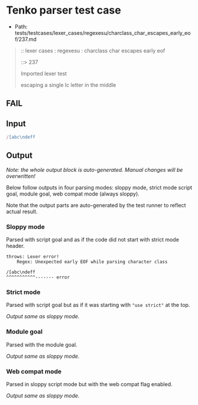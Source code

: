 # Tenko parser test case

- Path: tests/testcases/lexer_cases/regexesu/charclass_char_escapes_early_eof/237.md

> :: lexer cases : regexesu : charclass char escapes early eof
>
> ::> 237
>
> Imported lexer test
>
> escaping a single lc letter in the middle

## FAIL

## Input

`````js
/[abc\ndeff
`````

## Output

_Note: the whole output block is auto-generated. Manual changes will be overwritten!_

Below follow outputs in four parsing modes: sloppy mode, strict mode script goal, module goal, web compat mode (always sloppy).

Note that the output parts are auto-generated by the test runner to reflect actual result.

### Sloppy mode

Parsed with script goal and as if the code did not start with strict mode header.

`````
throws: Lexer error!
    Regex: Unexpected early EOF while parsing character class

/[abc\ndeff
^^^^^^^^^^^------- error
`````

### Strict mode

Parsed with script goal but as if it was starting with `"use strict"` at the top.

_Output same as sloppy mode._

### Module goal

Parsed with the module goal.

_Output same as sloppy mode._

### Web compat mode

Parsed in sloppy script mode but with the web compat flag enabled.

_Output same as sloppy mode._
